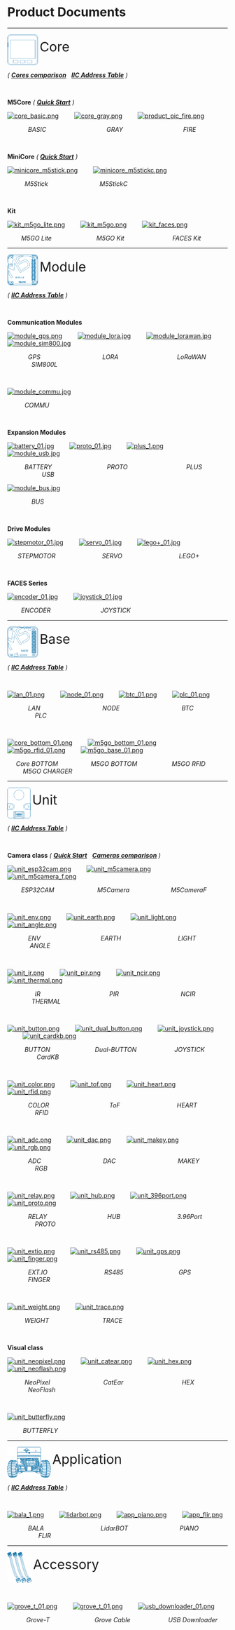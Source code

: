 # Product Documents

***

<div>
     <img src="assets/img/product_pics/icon_core.png" style="vertical-align:middle;">
     <span style="font-size:30px">Core</span>
</div>

*( **[Cores comparison](https://github.com/m5stack/M5-Schematic/blob/master/Core/hardware_difference_between_cores.md)**&nbsp;&nbsp;&nbsp;**[IIC Address Table](https://shimo.im/sheets/GWkjHV3XyCCgwDpQ)** )*

&nbsp;

**M5Core** *( **[Quick Start](en/quick_start/m5core/m5stack_core_quick_start)** )*

[![core_basic.png](https://m5stack.oss-cn-shenzhen.aliyuncs.com/image/m5-docs_homepage/core/core_basic_01.png)](en/core/basic)&nbsp;&nbsp;&nbsp;&nbsp;&nbsp;&nbsp;&nbsp;&nbsp;&nbsp;[![core_gray.png](https://m5stack.oss-cn-shenzhen.aliyuncs.com/image/m5-docs_homepage/core/core_gray_01.png)](en/core/gray)&nbsp;&nbsp;&nbsp;&nbsp;&nbsp;&nbsp;&nbsp;&nbsp;&nbsp;[![product_pic_fire.png](https://m5stack.oss-cn-shenzhen.aliyuncs.com/image/m5-docs_homepage/core/core_fire_01.png)](en/core/fire)

&nbsp; &nbsp; &nbsp; &nbsp; &nbsp; &nbsp; *BASIC*&nbsp; &nbsp; &nbsp; &nbsp; &nbsp; &nbsp; &nbsp; &nbsp; &nbsp; &nbsp; &nbsp; &nbsp; &nbsp; &nbsp; &nbsp; &nbsp; &nbsp; &nbsp;*GRAY*&nbsp; &nbsp; &nbsp; &nbsp; &nbsp; &nbsp; &nbsp; &nbsp; &nbsp; &nbsp; &nbsp; &nbsp; &nbsp; &nbsp; &nbsp; &nbsp; &nbsp; &nbsp;*FIRE*

&nbsp;

**MiniCore** *( **[Quick Start](en/quick_start/m5stick/m5stick_quick_start)** )*

[![minicore_m5stick.png](https://m5stack.oss-cn-shenzhen.aliyuncs.com/image/m5-docs_homepage/core/core_m5stick_01.png)](en/core/m5stick)&nbsp;&nbsp;&nbsp;&nbsp;&nbsp;&nbsp;&nbsp;&nbsp;&nbsp;[![minicore_m5stickc.png](https://m5stack.oss-cn-shenzhen.aliyuncs.com/image/m5-docs_homepage/core/core_m5stickc_01.png)](en/core/m5stickc)

&nbsp; &nbsp; &nbsp; &nbsp; &nbsp; *M5Stick*&nbsp; &nbsp; &nbsp; &nbsp; &nbsp; &nbsp; &nbsp; &nbsp; &nbsp; &nbsp; &nbsp; &nbsp; &nbsp; &nbsp; &nbsp; *M5StickC*

&nbsp;

**Kit**

[![kit_m5go_lite.png](https://m5stack.oss-cn-shenzhen.aliyuncs.com/image/m5-docs_homepage/core/kit_m5go_lite_01.png)](en/core/m5go_lite)&nbsp;&nbsp;&nbsp;&nbsp;&nbsp;&nbsp;&nbsp;&nbsp;&nbsp;[![kit_m5go.png](https://m5stack.oss-cn-shenzhen.aliyuncs.com/image/m5-docs_homepage/core/kit_m5go_01.png)](en/core/m5go)&nbsp;&nbsp;&nbsp;&nbsp;&nbsp;&nbsp;&nbsp;&nbsp;&nbsp;[![kit_faces.png](https://m5stack.oss-cn-shenzhen.aliyuncs.com/image/m5-docs_homepage/core/kit_faces_01.png)](en/core/face_kit)

&nbsp; &nbsp; &nbsp; &nbsp; *M5GO Lite*&nbsp; &nbsp; &nbsp; &nbsp; &nbsp; &nbsp; &nbsp; &nbsp; &nbsp; &nbsp; &nbsp; &nbsp; &nbsp; *M5GO Kit*&nbsp; &nbsp; &nbsp; &nbsp; &nbsp; &nbsp; &nbsp; &nbsp; &nbsp; &nbsp; &nbsp; &nbsp; &nbsp; &nbsp; *FACES Kit*

***

<div>
     <img src="assets/img/product_pics/icon_module.png" style="vertical-align:middle;">
     <span style="font-size:30px">Module</span>
</div>

<!-- <img src='assets/img/product_pics/icon_module.png'> <img src='assets/img/product_pics/module.png'> -->

*( **[IIC Address Table](https://shimo.im/sheets/GWkjHV3XyCCgwDpQ)** )*

&nbsp;

**Communication Modules**

[![module_gps.png](https://m5stack.oss-cn-shenzhen.aliyuncs.com/image/m5-docs_homepage/module/module_gps_01.png)](en/module/gps)&nbsp;&nbsp;&nbsp;&nbsp;&nbsp;&nbsp;&nbsp;&nbsp;&nbsp;[![module_lora.jpg](https://m5stack.oss-cn-shenzhen.aliyuncs.com/image/m5-docs_homepage/module/module_lora_01.png)](en/module/lora)&nbsp;&nbsp;&nbsp;&nbsp;&nbsp;&nbsp;&nbsp;&nbsp;&nbsp;[![module_lorawan.jpg](https://m5stack.oss-cn-shenzhen.aliyuncs.com/image/m5-docs_homepage/module/module_lorawan_01.png)](en/module/lorawan)&nbsp;&nbsp;&nbsp;&nbsp;&nbsp;&nbsp;&nbsp;&nbsp;&nbsp;[![module_sim800.jpg](https://m5stack.oss-cn-shenzhen.aliyuncs.com/image/m5-docs_homepage/module/module_sim800_01.png)](en/module/sim800)

&nbsp; &nbsp; &nbsp; &nbsp; &nbsp; &nbsp; *GPS* &nbsp; &nbsp; &nbsp; &nbsp; &nbsp; &nbsp; &nbsp; &nbsp; &nbsp; &nbsp; &nbsp; &nbsp; &nbsp; &nbsp; &nbsp; &nbsp; &nbsp; &nbsp;*LORA*&nbsp; &nbsp; &nbsp; &nbsp; &nbsp; &nbsp; &nbsp; &nbsp; &nbsp; &nbsp; &nbsp; &nbsp; &nbsp; &nbsp; &nbsp; &nbsp; &nbsp; *LoRaWAN*&nbsp; &nbsp; &nbsp; &nbsp; &nbsp; &nbsp; &nbsp; &nbsp; &nbsp; &nbsp; &nbsp; &nbsp; &nbsp; *SIM800L*

&nbsp;

[![module_commu.jpg](https://m5stack.oss-cn-shenzhen.aliyuncs.com/image/m5-docs_homepage/module/module_commu_01.png)](en/module/commu)&nbsp;&nbsp;&nbsp;&nbsp;&nbsp;&nbsp;&nbsp;&nbsp;&nbsp;

&nbsp; &nbsp; &nbsp; &nbsp; &nbsp; *COMMU*

&nbsp;

**Expansion Modules**

[![battery_01.jpg](https://m5stack.oss-cn-shenzhen.aliyuncs.com/image/m5-docs_homepage/module/module_battery_01.png)](en/module/battery)&nbsp;&nbsp;&nbsp;&nbsp;&nbsp;&nbsp;&nbsp;&nbsp;&nbsp;[![proto_01.jpg](https://m5stack.oss-cn-shenzhen.aliyuncs.com/image/m5-docs_homepage/module/module_proto_01.png)](en/module/proto)&nbsp;&nbsp;&nbsp;&nbsp;&nbsp;&nbsp;&nbsp;&nbsp;&nbsp;[![plus_1.png](https://m5stack.oss-cn-shenzhen.aliyuncs.com/image/m5-docs_homepage/module/module_plus_01.png)](en/module/plus)&nbsp;&nbsp;&nbsp;&nbsp;&nbsp;&nbsp;&nbsp;&nbsp;&nbsp;[![module_usb.jpg](https://m5stack.oss-cn-shenzhen.aliyuncs.com/image/m5-docs_homepage/module/module_usb_01.png)](en/module/usb)

&nbsp; &nbsp; &nbsp; &nbsp; &nbsp; *BATTERY*&nbsp; &nbsp; &nbsp; &nbsp; &nbsp; &nbsp; &nbsp; &nbsp; &nbsp; &nbsp; &nbsp; &nbsp; &nbsp; &nbsp; &nbsp; &nbsp; *PROTO*&nbsp; &nbsp; &nbsp; &nbsp; &nbsp; &nbsp; &nbsp; &nbsp; &nbsp; &nbsp; &nbsp; &nbsp; &nbsp; &nbsp; &nbsp; &nbsp; &nbsp; *PLUS*&nbsp; &nbsp; &nbsp; &nbsp; &nbsp; &nbsp; &nbsp; &nbsp; &nbsp; &nbsp; &nbsp; &nbsp; &nbsp; &nbsp; &nbsp; &nbsp; &nbsp; *USB*

[![module_bus.jpg](https://m5stack.oss-cn-shenzhen.aliyuncs.com/image/m5-docs_homepage/module/module_bus_01.png)](en/module/bus)

&nbsp; &nbsp; &nbsp; &nbsp; &nbsp; &nbsp; &nbsp; *BUS*

&nbsp;

**Drive Modules**

[![stepmotor_01.jpg](https://m5stack.oss-cn-shenzhen.aliyuncs.com/image/m5-docs_homepage/module/module_stepmotor_01.png)](en/module/stepmotor)&nbsp;&nbsp;&nbsp;&nbsp;&nbsp;&nbsp;&nbsp;&nbsp;&nbsp;[![servo_01.jpg](https://m5stack.oss-cn-shenzhen.aliyuncs.com/image/m5-docs_homepage/module/module_servo_01.png)](en/module/servo)&nbsp;&nbsp;&nbsp;&nbsp;&nbsp;&nbsp;&nbsp;&nbsp;&nbsp;[![lego+_01.jpg](https://m5stack.oss-cn-shenzhen.aliyuncs.com/image/m5-docs_homepage/module/module_lego_plus_01.png)](en/module/lego_plus)

&nbsp; &nbsp; &nbsp; *STEPMOTOR* &nbsp; &nbsp; &nbsp; &nbsp; &nbsp; &nbsp; &nbsp; &nbsp; &nbsp; &nbsp; &nbsp; &nbsp; &nbsp; *SERVO* &nbsp; &nbsp; &nbsp; &nbsp; &nbsp; &nbsp; &nbsp; &nbsp; &nbsp; &nbsp; &nbsp; &nbsp; &nbsp; &nbsp; &nbsp; &nbsp; *LEGO+*

&nbsp;

**FACES Series**

[![encoder_01.jpg](https://m5stack.oss-cn-shenzhen.aliyuncs.com/image/m5-docs_homepage/module/module_encoder_01.png)](en/module/encoder)&nbsp;&nbsp;&nbsp;&nbsp;&nbsp;&nbsp;&nbsp;&nbsp;&nbsp;[![joystick_01.jpg](https://m5stack.oss-cn-shenzhen.aliyuncs.com/image/m5-docs_homepage/module/module_joystick_01.png)](en/module/joystick)

&nbsp; &nbsp; &nbsp; &nbsp; *ENCODER* &nbsp; &nbsp; &nbsp; &nbsp; &nbsp; &nbsp; &nbsp; &nbsp; &nbsp; &nbsp; &nbsp; &nbsp; &nbsp; &nbsp; *JOYSTICK*

***

<div>
     <img src="assets/img/product_pics/icon_base.png" style="vertical-align:middle;">
     <span style="font-size:30px">Base</span>
</div>

<!-- <img src='assets/img/product_pics/icon_base.png'> <img src='assets/img/product_pics/base.png'> -->

*( **[IIC Address Table](https://shimo.im/sheets/GWkjHV3XyCCgwDpQ)** )*

&nbsp;

[![lan_01.png](https://m5stack.oss-cn-shenzhen.aliyuncs.com/image/m5-docs_homepage/base/base_lan_01.png)](en/base/lan_base)&nbsp;&nbsp;&nbsp;&nbsp;&nbsp;&nbsp;&nbsp;&nbsp;&nbsp;[![node_01.png](https://m5stack.oss-cn-shenzhen.aliyuncs.com/image/m5-docs_homepage/base/base_node_01.png)](en/base/node_base)&nbsp;&nbsp;&nbsp;&nbsp;&nbsp;&nbsp;&nbsp;&nbsp;&nbsp;[![btc_01.png](https://m5stack.oss-cn-shenzhen.aliyuncs.com/image/m5-docs_homepage/base/base_btc_01.png)](en/base/btc_base)&nbsp;&nbsp;&nbsp;&nbsp;&nbsp;&nbsp;&nbsp;&nbsp;&nbsp;[![plc_01.png](https://m5stack.oss-cn-shenzhen.aliyuncs.com/image/m5-docs_homepage/base/base_plc_01.png)](en/base/plc_base)

&nbsp; &nbsp; &nbsp; &nbsp; &nbsp; &nbsp; *LAN* &nbsp; &nbsp; &nbsp; &nbsp; &nbsp; &nbsp; &nbsp; &nbsp; &nbsp; &nbsp; &nbsp; &nbsp; &nbsp; &nbsp; &nbsp; &nbsp; &nbsp; &nbsp;*NODE*&nbsp; &nbsp; &nbsp; &nbsp; &nbsp; &nbsp; &nbsp; &nbsp; &nbsp; &nbsp; &nbsp; &nbsp; &nbsp; &nbsp; &nbsp; &nbsp; &nbsp; &nbsp; *BTC*&nbsp; &nbsp; &nbsp; &nbsp; &nbsp; &nbsp; &nbsp; &nbsp; &nbsp; &nbsp; &nbsp; &nbsp; &nbsp; &nbsp; &nbsp; &nbsp; &nbsp; &nbsp; *PLC*

&nbsp;

[![core_bottom_01.png](https://m5stack.oss-cn-shenzhen.aliyuncs.com/image/m5-docs_homepage/base/base_core_bottom_01.png)](en/base/core_bottom)&nbsp;&nbsp;&nbsp;&nbsp;&nbsp;&nbsp;&nbsp;&nbsp;&nbsp;[![m5go_bottom_01.png](https://m5stack.oss-cn-shenzhen.aliyuncs.com/image/m5-docs_homepage/base/base_m5go_bottom_01.png)](en/base/m5go_bottom)&nbsp;&nbsp;&nbsp;&nbsp;&nbsp;&nbsp;&nbsp;&nbsp;&nbsp;[![m5go_rfid_01.png](https://m5stack.oss-cn-shenzhen.aliyuncs.com/image/m5-docs_homepage/base/base_m5go_rfid_01.png)](en/base/m5go_rfid)&nbsp;&nbsp;&nbsp;&nbsp;&nbsp;&nbsp;&nbsp;&nbsp;&nbsp;[![m5go_base_01.png](https://m5stack.oss-cn-shenzhen.aliyuncs.com/image/m5-docs_homepage/base/base_m5go_base_01.png)](en/base/m5go_charger)

&nbsp; &nbsp; &nbsp;*Core BOTTOM* &nbsp; &nbsp; &nbsp; &nbsp; &nbsp; &nbsp; &nbsp; &nbsp; &nbsp; *M5GO BOTTOM*&nbsp; &nbsp; &nbsp; &nbsp; &nbsp; &nbsp; &nbsp; &nbsp; &nbsp; &nbsp; *M5GO RFID*&nbsp; &nbsp; &nbsp; &nbsp; &nbsp; &nbsp; &nbsp; &nbsp; &nbsp; &nbsp; &nbsp;*M5GO CHARGER*

***

<div>
     <img src="assets/img/product_pics/icon_unit.png" style="vertical-align:middle;">
     <span style="font-size:30px">Unit</span>
</div>

<!-- <img src='assets/img/product_pics/icon_unit.png'> <img src='assets/img/product_pics/unit.png'> -->

*( **[IIC Address Table](https://shimo.im/sheets/GWkjHV3XyCCgwDpQ)** )*

&nbsp;

**Camera class** *( **[Quick Start](en/quick_start/m5camera/m5camera_quick_start)**&nbsp;&nbsp;&nbsp;**[Cameras comparison](https://github.com/m5stack/M5-Schematic/blob/master/Units/m5camera/CameraComparison_en.md)** )*

[![unit_esp32cam.png](https://m5stack.oss-cn-shenzhen.aliyuncs.com/image/m5-docs_homepage/unit/unit_esp32cam_01.png)](en/unit/esp32cam)&nbsp;&nbsp;&nbsp;&nbsp;&nbsp;&nbsp;&nbsp;&nbsp;&nbsp;[![unit_m5camera.png](https://m5stack.oss-cn-shenzhen.aliyuncs.com/image/m5-docs_homepage/unit/unit_m5camera_01.png)](en/unit/m5camera)&nbsp;&nbsp;&nbsp;&nbsp;&nbsp;&nbsp;&nbsp;&nbsp;&nbsp;[![unit_m5camera_f.png](https://m5stack.oss-cn-shenzhen.aliyuncs.com/image/m5-docs_homepage/unit/unit_m5camera_f_01.png)](en/unit/m5camera_f)

&nbsp; &nbsp; &nbsp; &nbsp; *ESP32CAM* &nbsp; &nbsp; &nbsp; &nbsp; &nbsp; &nbsp; &nbsp; &nbsp; &nbsp; &nbsp; &nbsp; &nbsp; *M5Camera*&nbsp; &nbsp; &nbsp; &nbsp; &nbsp; &nbsp; &nbsp; &nbsp; &nbsp; &nbsp; &nbsp; &nbsp; *M5CameraF*

&nbsp;

[![unit_env.png](https://m5stack.oss-cn-shenzhen.aliyuncs.com/image/m5-docs_homepage/unit/unit_env_01.png)](en/unit/env)&nbsp;&nbsp;&nbsp;&nbsp;&nbsp;&nbsp;&nbsp;&nbsp;&nbsp;[![unit_earth.png](https://m5stack.oss-cn-shenzhen.aliyuncs.com/image/m5-docs_homepage/unit/unit_earth_01.png)](en/unit/earth)&nbsp;&nbsp;&nbsp;&nbsp;&nbsp;&nbsp;&nbsp;&nbsp;&nbsp;[![unit_light.png](https://m5stack.oss-cn-shenzhen.aliyuncs.com/image/m5-docs_homepage/unit/unit_light_01.png)](en/unit/light)&nbsp;&nbsp;&nbsp;&nbsp;&nbsp;&nbsp;&nbsp;&nbsp;&nbsp;[![unit_angle.png](https://m5stack.oss-cn-shenzhen.aliyuncs.com/image/m5-docs_homepage/unit/unit_angle_01.png)](en/unit/angle)

&nbsp; &nbsp; &nbsp; &nbsp; &nbsp; &nbsp; *ENV*&nbsp; &nbsp; &nbsp; &nbsp; &nbsp; &nbsp; &nbsp; &nbsp; &nbsp; &nbsp; &nbsp; &nbsp; &nbsp; &nbsp; &nbsp; &nbsp; &nbsp; &nbsp;*EARTH*&nbsp; &nbsp; &nbsp; &nbsp; &nbsp; &nbsp; &nbsp; &nbsp; &nbsp; &nbsp; &nbsp; &nbsp; &nbsp; &nbsp; &nbsp; &nbsp; &nbsp;*LIGHT*&nbsp; &nbsp; &nbsp; &nbsp; &nbsp; &nbsp; &nbsp; &nbsp; &nbsp; &nbsp; &nbsp; &nbsp; &nbsp; &nbsp; &nbsp; &nbsp;*ANGLE*

&nbsp;

[![unit_ir.png](https://m5stack.oss-cn-shenzhen.aliyuncs.com/image/m5-docs_homepage/unit/unit_ir_01.png)](en/unit/ir)&nbsp;&nbsp;&nbsp;&nbsp;&nbsp;&nbsp;&nbsp;&nbsp;&nbsp;[![unit_pir.png](https://m5stack.oss-cn-shenzhen.aliyuncs.com/image/m5-docs_homepage/unit/unit_pir_01.png)](en/unit/pir)&nbsp;&nbsp;&nbsp;&nbsp;&nbsp;&nbsp;&nbsp;&nbsp;&nbsp;[![unit_ncir.png](https://m5stack.oss-cn-shenzhen.aliyuncs.com/image/m5-docs_homepage/unit/unit_ncir_01.png)](en/unit/ncir)&nbsp;&nbsp;&nbsp;&nbsp;&nbsp;&nbsp;&nbsp;&nbsp;&nbsp;[![unit_thermal.png](https://m5stack.oss-cn-shenzhen.aliyuncs.com/image/m5-docs_homepage/unit/unit_thermal_01.png)](en/unit/thermal)

&nbsp; &nbsp; &nbsp; &nbsp; &nbsp; &nbsp; &nbsp; &nbsp; *IR*&nbsp; &nbsp; &nbsp; &nbsp; &nbsp; &nbsp; &nbsp; &nbsp; &nbsp; &nbsp; &nbsp; &nbsp; &nbsp; &nbsp; &nbsp; &nbsp; &nbsp; &nbsp; &nbsp; &nbsp; *PIR*&nbsp; &nbsp; &nbsp; &nbsp; &nbsp; &nbsp; &nbsp; &nbsp; &nbsp; &nbsp; &nbsp; &nbsp; &nbsp; &nbsp; &nbsp; &nbsp; &nbsp; &nbsp; *NCIR*&nbsp; &nbsp; &nbsp; &nbsp; &nbsp; &nbsp; &nbsp; &nbsp; &nbsp; &nbsp; &nbsp; &nbsp; &nbsp; &nbsp; &nbsp; &nbsp; *THERMAL*

&nbsp;

[![unit_button.png](https://m5stack.oss-cn-shenzhen.aliyuncs.com/image/m5-docs_homepage/unit/unit_button_01.png)](en/unit/button)&nbsp;&nbsp;&nbsp;&nbsp;&nbsp;&nbsp;&nbsp;&nbsp;&nbsp;[![unit_dual_button.png](https://m5stack.oss-cn-shenzhen.aliyuncs.com/image/m5-docs_homepage/unit/unit_dual_button_01.png)](en/unit/dual_button)&nbsp;&nbsp;&nbsp;&nbsp;&nbsp;&nbsp;&nbsp;&nbsp;&nbsp;[![unit_joystick.png](https://m5stack.oss-cn-shenzhen.aliyuncs.com/image/m5-docs_homepage/unit/unit_joystick_01.png)](en/unit/joystick)&nbsp;&nbsp;&nbsp;&nbsp;&nbsp;&nbsp;&nbsp;&nbsp;&nbsp;[![unit_cardkb.png](https://m5stack.oss-cn-shenzhen.aliyuncs.com/image/m5-docs_homepage/unit/unit_cardkb_01.png)](en/unit/cardkb)

&nbsp; &nbsp; &nbsp; &nbsp; &nbsp; *BUTTON*&nbsp; &nbsp; &nbsp; &nbsp; &nbsp; &nbsp; &nbsp; &nbsp; &nbsp; &nbsp; &nbsp; &nbsp; &nbsp; *Dual-BUTTON*&nbsp; &nbsp; &nbsp; &nbsp; &nbsp; &nbsp; &nbsp; &nbsp; &nbsp; &nbsp; &nbsp; *JOYSTICK*&nbsp; &nbsp; &nbsp; &nbsp; &nbsp; &nbsp; &nbsp; &nbsp; &nbsp; &nbsp; &nbsp; &nbsp; &nbsp; &nbsp; &nbsp; &nbsp;*CardKB*

&nbsp;

[![unit_color.png](https://m5stack.oss-cn-shenzhen.aliyuncs.com/image/m5-docs_homepage/unit/unit_color_01.png)](en/unit/color)&nbsp;&nbsp;&nbsp;&nbsp;&nbsp;&nbsp;&nbsp;&nbsp;&nbsp;[![unit_tof.png](https://m5stack.oss-cn-shenzhen.aliyuncs.com/image/m5-docs_homepage/unit/unit_tof_01.png)](en/unit/tof)&nbsp;&nbsp;&nbsp;&nbsp;&nbsp;&nbsp;&nbsp;&nbsp;&nbsp;[![unit_heart.png](https://m5stack.oss-cn-shenzhen.aliyuncs.com/image/m5-docs_homepage/unit/unit_heart_01.png)](en/unit/heart)&nbsp;&nbsp;&nbsp;&nbsp;&nbsp;&nbsp;&nbsp;&nbsp;&nbsp;[![unit_rfid.png](https://m5stack.oss-cn-shenzhen.aliyuncs.com/image/m5-docs_homepage/unit/unit_rfid_01.png)](en/unit/rfid)

&nbsp; &nbsp; &nbsp; &nbsp; &nbsp; &nbsp; *COLOR*&nbsp; &nbsp; &nbsp; &nbsp; &nbsp; &nbsp; &nbsp; &nbsp; &nbsp; &nbsp; &nbsp; &nbsp; &nbsp; &nbsp; &nbsp; &nbsp; &nbsp; &nbsp;*ToF*&nbsp; &nbsp; &nbsp; &nbsp; &nbsp; &nbsp; &nbsp; &nbsp; &nbsp; &nbsp; &nbsp; &nbsp; &nbsp; &nbsp; &nbsp; &nbsp; &nbsp;*HEART*&nbsp; &nbsp; &nbsp; &nbsp; &nbsp; &nbsp; &nbsp; &nbsp; &nbsp; &nbsp; &nbsp; &nbsp; &nbsp; &nbsp; &nbsp; &nbsp; &nbsp; *RFID*

&nbsp;

[![unit_adc.png](https://m5stack.oss-cn-shenzhen.aliyuncs.com/image/m5-docs_homepage/unit/unit_adc_01.png)](en/unit/adc)&nbsp;&nbsp;&nbsp;&nbsp;&nbsp;&nbsp;&nbsp;&nbsp;&nbsp;[![unit_dac.png](https://m5stack.oss-cn-shenzhen.aliyuncs.com/image/m5-docs_homepage/unit/unit_dac_01.png)](en/unit/dac)&nbsp;&nbsp;&nbsp;&nbsp;&nbsp;&nbsp;&nbsp;&nbsp;&nbsp;[![unit_makey.png](https://m5stack.oss-cn-shenzhen.aliyuncs.com/image/m5-docs_homepage/unit/unit_makey_01.png)](en/unit/makey)&nbsp;&nbsp;&nbsp;&nbsp;&nbsp;&nbsp;&nbsp;&nbsp;&nbsp;[![unit_rgb.png](https://m5stack.oss-cn-shenzhen.aliyuncs.com/image/m5-docs_homepage/unit/unit_rgb_01.png)](en/unit/rgb)

&nbsp; &nbsp; &nbsp; &nbsp; &nbsp; &nbsp; *ADC*&nbsp; &nbsp; &nbsp; &nbsp; &nbsp; &nbsp; &nbsp; &nbsp; &nbsp; &nbsp; &nbsp; &nbsp; &nbsp; &nbsp; &nbsp; &nbsp; &nbsp; &nbsp; *DAC*&nbsp; &nbsp; &nbsp; &nbsp; &nbsp; &nbsp; &nbsp; &nbsp; &nbsp; &nbsp; &nbsp; &nbsp; &nbsp; &nbsp; &nbsp; &nbsp; &nbsp; &nbsp; *MAKEY*&nbsp; &nbsp; &nbsp; &nbsp; &nbsp; &nbsp; &nbsp; &nbsp; &nbsp; &nbsp; &nbsp; &nbsp; &nbsp; &nbsp; &nbsp; &nbsp; *RGB*

&nbsp;

[![unit_relay.png](https://m5stack.oss-cn-shenzhen.aliyuncs.com/image/m5-docs_homepage/unit/unit_relay_01.png)](en/unit/relay)&nbsp;&nbsp;&nbsp;&nbsp;&nbsp;&nbsp;&nbsp;&nbsp;&nbsp;[![unit_hub.png](https://m5stack.oss-cn-shenzhen.aliyuncs.com/image/m5-docs_homepage/unit/unit_hub_01.png)](en/unit/hub)&nbsp;&nbsp;&nbsp;&nbsp;&nbsp;&nbsp;&nbsp;&nbsp;&nbsp;[![unit_396port.png](https://m5stack.oss-cn-shenzhen.aliyuncs.com/image/m5-docs_homepage/unit/unit_396port_01.png)](en/unit/396port)&nbsp;&nbsp;&nbsp;&nbsp;&nbsp;&nbsp;&nbsp;&nbsp;&nbsp;[![unit_proto.png](https://m5stack.oss-cn-shenzhen.aliyuncs.com/image/m5-docs_homepage/unit/unit_proto_01.png)](en/unit/proto)

&nbsp; &nbsp; &nbsp; &nbsp; &nbsp; &nbsp; *RELAY*&nbsp; &nbsp; &nbsp; &nbsp; &nbsp; &nbsp; &nbsp; &nbsp; &nbsp; &nbsp; &nbsp; &nbsp; &nbsp; &nbsp; &nbsp; &nbsp; &nbsp; &nbsp;*HUB*&nbsp; &nbsp; &nbsp; &nbsp; &nbsp; &nbsp; &nbsp; &nbsp; &nbsp; &nbsp; &nbsp; &nbsp; &nbsp; &nbsp; &nbsp; &nbsp; &nbsp;*3.96Port*&nbsp; &nbsp; &nbsp; &nbsp; &nbsp; &nbsp; &nbsp; &nbsp; &nbsp; &nbsp; &nbsp; &nbsp; &nbsp; &nbsp; &nbsp; *PROTO*

&nbsp;

[![unit_extio.png](https://m5stack.oss-cn-shenzhen.aliyuncs.com/image/m5-docs_homepage/unit/unit_extio_01.png)](en/unit/extio)&nbsp;&nbsp;&nbsp;&nbsp;&nbsp;&nbsp;&nbsp;&nbsp;&nbsp;[![unit_rs485.png](https://m5stack.oss-cn-shenzhen.aliyuncs.com/image/m5-docs_homepage/unit/unit_rs485_01.png)](en/unit/rs485)&nbsp;&nbsp;&nbsp;&nbsp;&nbsp;&nbsp;&nbsp;&nbsp;&nbsp;[![unit_gps.png](https://m5stack.oss-cn-shenzhen.aliyuncs.com/image/m5-docs_homepage/unit/unit_gps_01.png)](en/unit/gps)&nbsp;&nbsp;&nbsp;&nbsp;&nbsp;&nbsp;&nbsp;&nbsp;&nbsp;[![unit_finger.png](https://m5stack.oss-cn-shenzhen.aliyuncs.com/image/m5-docs_homepage/unit/unit_finger_01.png)](en/unit/finger)

&nbsp; &nbsp; &nbsp; &nbsp; &nbsp; &nbsp; *EXT.IO*&nbsp; &nbsp; &nbsp; &nbsp; &nbsp; &nbsp; &nbsp; &nbsp; &nbsp; &nbsp; &nbsp; &nbsp; &nbsp; &nbsp; &nbsp; &nbsp; &nbsp;*RS485*&nbsp; &nbsp; &nbsp; &nbsp; &nbsp; &nbsp; &nbsp; &nbsp; &nbsp; &nbsp; &nbsp; &nbsp; &nbsp; &nbsp; &nbsp; &nbsp; *GPS*&nbsp; &nbsp; &nbsp; &nbsp; &nbsp; &nbsp; &nbsp; &nbsp; &nbsp; &nbsp; &nbsp; &nbsp; &nbsp; &nbsp; &nbsp; &nbsp; &nbsp; *FINGER*

&nbsp;

[![unit_weight.png](https://m5stack.oss-cn-shenzhen.aliyuncs.com/image/m5-docs_homepage/unit/unit_weight_01.png)](en/unit/weight)&nbsp;&nbsp;&nbsp;&nbsp;&nbsp;&nbsp;&nbsp;&nbsp;&nbsp;[![unit_trace.png](https://m5stack.oss-cn-shenzhen.aliyuncs.com/image/m5-docs_homepage/unit/unit_trace_01.png)](en/unit/trace)

&nbsp; &nbsp; &nbsp; &nbsp; &nbsp; *WEIGHT*&nbsp; &nbsp; &nbsp; &nbsp; &nbsp; &nbsp; &nbsp; &nbsp; &nbsp; &nbsp; &nbsp; &nbsp; &nbsp; &nbsp; &nbsp; &nbsp;*TRACE*

&nbsp;

**Visual class**

[![unit_neopixel.png](https://m5stack.oss-cn-shenzhen.aliyuncs.com/image/m5-docs_homepage/unit/unit_neopixel_01.png)](en/unit/neopixel)&nbsp;&nbsp;&nbsp;&nbsp;&nbsp;&nbsp;&nbsp;&nbsp;&nbsp;[![unit_catear.png](https://m5stack.oss-cn-shenzhen.aliyuncs.com/image/m5-docs_homepage/unit/unit_catear_01.png)](en/unit/catear)&nbsp;&nbsp;&nbsp;&nbsp;&nbsp;&nbsp;&nbsp;&nbsp;&nbsp;[![unit_hex.png](https://m5stack.oss-cn-shenzhen.aliyuncs.com/image/m5-docs_homepage/unit/unit_hex_01.png)](en/unit/hex)&nbsp;&nbsp;&nbsp;&nbsp;&nbsp;&nbsp;&nbsp;&nbsp;&nbsp;[![unit_neoflash.png](https://m5stack.oss-cn-shenzhen.aliyuncs.com/image/m5-docs_homepage/unit/unit_neoflash_01.png)](en/unit/neoflash)

&nbsp; &nbsp; &nbsp; &nbsp; &nbsp; *NeoPixel*&nbsp; &nbsp; &nbsp; &nbsp; &nbsp; &nbsp; &nbsp; &nbsp; &nbsp; &nbsp; &nbsp; &nbsp; &nbsp; &nbsp; &nbsp; &nbsp;*CatEar*&nbsp; &nbsp; &nbsp; &nbsp; &nbsp; &nbsp; &nbsp; &nbsp; &nbsp; &nbsp; &nbsp; &nbsp; &nbsp; &nbsp; &nbsp; &nbsp; &nbsp; *HEX*&nbsp; &nbsp; &nbsp; &nbsp; &nbsp; &nbsp; &nbsp; &nbsp; &nbsp; &nbsp; &nbsp; &nbsp; &nbsp; &nbsp; &nbsp; &nbsp; *NeoFlash*

&nbsp;

[![unit_butterfly.png](https://m5stack.oss-cn-shenzhen.aliyuncs.com/image/m5-docs_homepage/unit/unit_butterfly_01.png)](en/unit/butterfly)

&nbsp; &nbsp; &nbsp; &nbsp; &nbsp;*BUTTERFLY*

***

<div>
     <img src="assets/img/product_pics/icon_app.png" style="vertical-align:middle;">
     <span style="font-size:30px">Application</span>
</div>

*( **[IIC Address Table](https://shimo.im/sheets/GWkjHV3XyCCgwDpQ)** )*

&nbsp;

[![bala_1.png](https://m5stack.oss-cn-shenzhen.aliyuncs.com/image/m5-docs_homepage/app/app_bala_01.png)](en/app/bala)&nbsp;&nbsp;&nbsp;&nbsp;&nbsp;&nbsp;&nbsp;&nbsp;&nbsp;[![lidarbot.png](https://m5stack.oss-cn-shenzhen.aliyuncs.com/image/m5-docs_homepage/app/app_lidarbot_01.png)](en/app/lidarbot)&nbsp;&nbsp;&nbsp;&nbsp;&nbsp;&nbsp;&nbsp;&nbsp;&nbsp;[![app_piano.png](https://m5stack.oss-cn-shenzhen.aliyuncs.com/image/m5-docs_homepage/app/app_piano_01.png)](en/app/piano)&nbsp;&nbsp;&nbsp;&nbsp;&nbsp;&nbsp;&nbsp;&nbsp;&nbsp;[![app_flir.png](https://m5stack.oss-cn-shenzhen.aliyuncs.com/image/m5-docs_homepage/app/app_flir_01.png)](en/app/flir)

&nbsp; &nbsp; &nbsp; &nbsp; &nbsp; &nbsp; *BALA*&nbsp; &nbsp; &nbsp; &nbsp; &nbsp; &nbsp; &nbsp; &nbsp; &nbsp; &nbsp; &nbsp; &nbsp; &nbsp; &nbsp; &nbsp; &nbsp; &nbsp;*LidarBOT*&nbsp; &nbsp; &nbsp; &nbsp; &nbsp; &nbsp; &nbsp; &nbsp; &nbsp; &nbsp; &nbsp; &nbsp; &nbsp; &nbsp; &nbsp; *PIANO*&nbsp; &nbsp; &nbsp; &nbsp; &nbsp; &nbsp; &nbsp; &nbsp; &nbsp; &nbsp; &nbsp; &nbsp; &nbsp; &nbsp; &nbsp; &nbsp; &nbsp; *FLIR*

***

<div>
     <img src="assets/img/product_pics/icon_accessory.png" style="vertical-align:middle;">
     <span style="font-size:30px">Accessory</span>
</div>

&nbsp;

[![grove_t_01.png](https://m5stack.oss-cn-shenzhen.aliyuncs.com/image/m5-docs_homepage/accessory/grove_t_01.png)](en/accessory/converter/grove_t)&nbsp;&nbsp;&nbsp;&nbsp;&nbsp;&nbsp;&nbsp;&nbsp;&nbsp;[![grove_t_01.png](https://m5stack.oss-cn-shenzhen.aliyuncs.com/image/m5-docs_homepage/accessory/grove_cable_01.png)](en/accessory/cable/grove_cable)&nbsp;&nbsp;&nbsp;&nbsp;&nbsp;&nbsp;&nbsp;&nbsp;&nbsp;[![usb_downloader_01.png](https://m5stack.oss-cn-shenzhen.aliyuncs.com/image/m5-docs_homepage/tool/usb_downloader_01.png)](en/tool/usb_downloader)

&nbsp; &nbsp; &nbsp; &nbsp; &nbsp; &nbsp;*Grove-T*&nbsp; &nbsp; &nbsp; &nbsp; &nbsp; &nbsp; &nbsp; &nbsp; &nbsp; &nbsp; &nbsp; &nbsp; &nbsp; *Grove Cable*&nbsp; &nbsp; &nbsp; &nbsp; &nbsp; &nbsp; &nbsp; &nbsp; &nbsp; &nbsp; &nbsp; *USB Downloader*

<!-- <div>
     <img src="assets/img/product_pics/icon_accessory.png" style="vertical-align:middle;">
     <span style="font-size:30px">Accessory</span>
</div>

&nbsp;

<div class="item">
  <a href="/#/en/accessory/converter/grove_t">
    <img src="https://m5stack.oss-cn-shenzhen.aliyuncs.com/image/m5-docs_homepage/accessory/grove_t_01.png">
  </a>
  <p class="item-title">Grove-T</p>
</div> -->

<!-- GitHub Buttons -->
<script async defer src="https://buttons.github.io/buttons.js"></script>